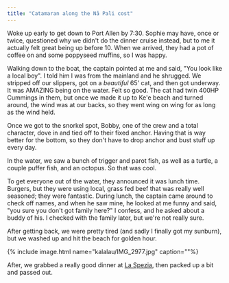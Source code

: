 ```yaml
---
title: "Catamaran along the Nā Pali cost"
---
```


Woke up early to get down to Port Allen by 7:30. Sophie may have, once or twice, questioned why we didn't do the dinner cruise instead, but to me it actually felt great being up before 10. When we arrived, they had a pot of coffee on and some poppyseed muffins, so I was happy.

Walking down to the boat, the captain pointed at me and said, "You look like a local boy". I told him I was from the mainland and he shrugged. We stripped off our slippers, got on a *beautiful* 65' cat, and then got underway. It was AMAZING being on the water. Felt so good. The cat had twin 400HP Cummings in them, but once we made it up to Ke'e beach and turned around, the wind was at our backs, so they went wing on wing for as long as the wind held.

Once we got to the snorkel spot, Bobby, one of the crew and a total character, dove in and tied off to their fixed anchor. Having that is way better for the bottom, so they don't have to drop anchor and bust stuff up every day.

In the water, we saw a bunch of trigger and parot fish, as well as a turtle, a couple puffer fish, and an octopus. So that was cool.

To get everyone out of the water, they announced it was lunch time. Burgers, but they were using local, grass fed beef that was really well seasoned; they were fantastic. During lunch, the captain came around to check off names, and when he saw mine, he looked at me funny and said, "you sure you don't got family here?" I confess, and he asked about a buddy of his. I checked with the family later, but we're not really sure.

After getting back, we were pretty tired (and sadly I finally got my sunburn), but we washed up and hit the beach for golden hour.

{% include image.html name="kalalau/IMG_2977.jpg" caption=""%}

After, we grabbed a really good dinner at [La Spezia](http://www.laspeziakauai.com/), then packed up a bit and passed out.